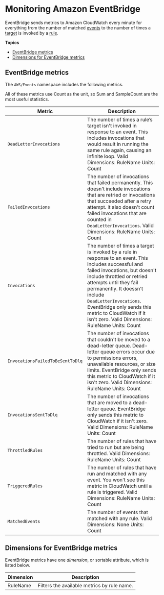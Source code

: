 # Monitoring Amazon EventBridge<a name="eb-monitoring"></a>

EventBridge sends metrics to Amazon CloudWatch every minute for everything from the number of matched [events](eb-events.md) to the number of times a [target](eb-targets.md) is invoked by a [rule](eb-rules.md)\.



**Topics**
+ [EventBridge metrics](#eb-metrics)
+ [Dimensions for EventBridge metrics](#eb-metrics-dimensions)

## EventBridge metrics<a name="eb-metrics"></a>

The `AWS/Events` namespace includes the following metrics\.

 All of these metrics use Count as the unit, so Sum and SampleCount are the most useful statistics\.


| Metric | Description | 
| --- | --- | 
|  `DeadLetterInvocations`  |  The number of times a rule’s target isn't invoked in response to an event\. This includes invocations that would result in running the same rule again, causing an infinite loop\. Valid Dimensions: RuleName Units: Count  | 
|  `FailedInvocations`  |  The number of invocations that failed permanently\. This doesn't include invocations that are retried or invocations that succeeded after a retry attempt\. It also doesn't count failed invocations that are counted in `DeadLetterInvocations`\. Valid Dimensions: RuleName Units: Count  | 
|  `Invocations`  |  The number of times a target is invoked by a rule in response to an event\. This includes successful and failed invocations, but doesn't include throttled or retried attempts until they fail permanently\. It doessn't include `DeadLetterInvocations`\.  EventBridge only sends this metric to CloudWatch if it isn't zero\.  Valid Dimensions: RuleName Units: Count  | 
|  `InvocationsFailedToBeSentToDlq`  |  The number of invocations that couldn't be moved to a dead\-letter queue\. Dead\-letter queue errors occur due to permissions errors, unavailable resources, or size limits\.  EventBridge only sends this metric to CloudWatch if it isn't zero\.  Valid Dimensions: RuleName Units: Count  | 
|  `InvocationsSentToDlq`  |  The number of invocations that are moved to a dead\-letter queue\.  EventBridge only sends this metric to CloudWatch if it isn't zero\.  Valid Dimensions: RuleName Units: Count  | 
|  `ThrottledRules`  |  The number of rules that have tried to run but are being throttled\. Valid Dimensions: RuleName Units: Count  | 
|  `TriggeredRules`  |  The number of rules that have run and matched with any event\. You won't see this metric in CloudWatch until a rule is triggered\. Valid Dimensions: RuleName Units: Count  | 
|  `MatchedEvents`  |  The number of events that matched with any rule\. Valid Dimensions: None Units: Count  | 

## Dimensions for EventBridge metrics<a name="eb-metrics-dimensions"></a>

EventBridge metrics have one *dimension*, or sortable attribute, which is listed below\.


|  Dimension  |  Description  | 
| --- | --- | 
|  RuleName  |  Filters the available metrics by rule name\.  | 